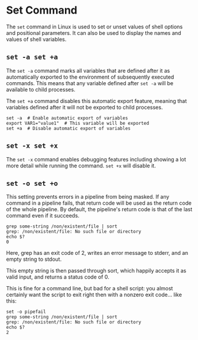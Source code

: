 # Set Command

The `set` command in Linux is used to set or unset values of shell options and positional parameters. It can also be used to display the names and values of shell variables.

## `set -a set +a`

The `set -a` command marks all variables that are defined after it as automatically exported to the environment of subsequently executed commands. This means that any variable defined after `set -a` will be available to child processes.

The `set +a` command disables this automatic export feature, meaning that variables defined after it will not be exported to child processes.

```shell
set -a  # Enable automatic export of variables
export VAR1="value1"  # This variable will be exported
set +a  # Disable automatic export of variables
```

## `set -x set +x`

The `set -x` command enables debugging features including showing a lot more detail while running the command. `set +x` will disable it.

## `set -o set +o`

This setting prevents errors in a pipeline from being masked. If any command in a pipeline fails, that return code will be used as the return code of the whole pipeline. By default, the pipeline's return code is that of the last command even if it succeeds. 

```shell
grep some-string /non/existent/file | sort
grep: /non/existent/file: No such file or directory
echo $?
0
```

Here, grep has an exit code of 2, writes an error message to stderr, and an empty string to stdout.

This empty string is then passed through sort, which happily accepts it as valid input, and returns a status code of 0.

This is fine for a command line, but bad for a shell script: you almost certainly want the script to exit right then with a nonzero exit code... like this:

```shell
set -o pipefail
grep some-string /non/existent/file | sort
grep: /non/existent/file: No such file or directory
echo $?
2
```